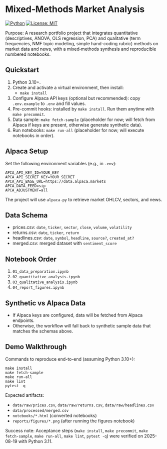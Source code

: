 # Mixed‑Methods Market Analysis

[![Python](https://img.shields.io/badge/Python-3.10%2B-blue)](https://www.python.org/) [![License: MIT](https://img.shields.io/badge/License-MIT-green.svg)](LICENSE)

Purpose: A research portfolio project that integrates quantitative (descriptives, ANOVA, OLS regression, PCA) and qualitative (term frequencies, NMF topic modeling, simple hand-coding rubric) methods on market data and news, with a mixed‑methods synthesis and reproducible numbered notebooks.

## Quickstart

1. Python 3.10+.
2. Create and activate a virtual environment, then install:
   - `make install`
3. Configure Alpaca API keys (optional but recommended): copy `.env.example` to `.env` and fill values.
4. Pre-commit hooks: installed by `make install`. Run them anytime with `make precommit`.
5. Data sample: `make fetch-sample` (placeholder for now; will fetch from Alpaca if keys are present, otherwise generate synthetic data).
6. Run notebooks: `make run-all` (placeholder for now; will execute notebooks in order).

## Alpaca Setup

Set the following environment variables (e.g., in `.env`):

```
APCA_API_KEY_ID=YOUR_KEY
APCA_API_SECRET_KEY=YOUR_SECRET
APCA_API_BASE_URL=https://data.alpaca.markets
APCA_DATA_FEED=sip
APCA_ADJUSTMENT=all
```

The project will use `alpaca-py` to retrieve market OHLCV, sectors, and news.

## Data Schema

- prices.csv: `date`, `ticker`, `sector`, `close`, `volume`, `volatility`
- returns.csv: `date`, `ticker`, `return`
- headlines.csv: `date`, `symbol`, `headline`, `source?`, `created_at?`
- merged.csv: merged dataset with `sentiment_score`

## Notebook Order

1. `01_data_preparation.ipynb`
2. `02_quantitative_analysis.ipynb`
3. `03_qualitative_analysis.ipynb`
4. `04_report_figures.ipynb`

## Synthetic vs Alpaca Data

- If Alpaca keys are configured, data will be fetched from Alpaca endpoints.
- Otherwise, the workflow will fall back to synthetic sample data that matches the schemas above.

## Demo Walkthrough

Commands to reproduce end-to-end (assuming Python 3.10+):

```
make install
make fetch-sample
make run-all
make lint
pytest -q
```

Expected artifacts:
- `data/raw/prices.csv`, `data/raw/returns.csv`, `data/raw/headlines.csv`
- `data/processed/merged.csv`
- `notebooks/*.html` (converted notebooks)
- `reports/figures/*.png` (after running the figures notebook)

Success note: Acceptance steps (`make install`, `make precommit`, `make fetch-sample`, `make run-all`, `make lint`, `pytest -q`) were verified on 2025-08-19 with Python 3.11.
